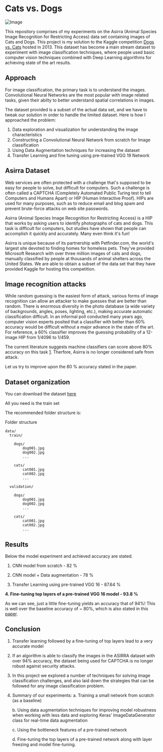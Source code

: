 # Cats vs. Dogs 

![Image](https://github.com/darshanbagul/Cats-vs-Dogs/blob/master/images/woof_meow.jpg)

This repository comprises of my experiments on the Asirra (Animal Species Image Recognition for Restricting Access) data set containing images of Cats and Dogs. This project is my solution to the Kaggle competition [Dogs vs. Cats](https://www.kaggle.com/c/dogs-vs-cats) hosted in 2013. This dataset has become a main stream dataset to experiment with image classification techniques, where people used basic computer vision techniques combined with Deep Learning algorithms for achieving state of the art results. 

## Approach
For image classification, the primary task is to understand the images. Convolutional Neural Networks are the most popular with image related tasks, given their abilty to better understand spatial correlations in images. 

The dataset provided is a subset of the actual data set, and we have to tweak our solution in order to handle the limited dataset. Here is how I approached the problem:
  1. Data exploration and visualization for understanding the image characteristics
  2. Constructing a Convolutional Neural Network from scratch for Image classification
  3. Using Data Augmentation techniques for increasing the dataset
  4. Transfer Learning and fine tuning using pre-trained VGG 19 Network

## Asirra Dataset

Web services are often protected with a challenge that's supposed to be easy for people to solve, but difficult for computers. Such a challenge is often called a CAPTCHA (Completely Automated Public Turing test to tell Computers and Humans Apart) or HIP (Human Interactive Proof). HIPs are used for many purposes, such as to reduce email and blog spam and prevent brute-force attacks on web site passwords.

Asirra (Animal Species Image Recognition for Restricting Access) is a HIP that works by asking users to identify photographs of cats and dogs. This task is difficult for computers, but studies have shown that people can accomplish it quickly and accurately. Many even think it's fun!

Asirra is unique because of its partnership with Petfinder.com, the world's largest site devoted to finding homes for homeless pets. They've provided Microsoft Research with over three million images of cats and dogs, manually classified by people at thousands of animal shelters across the United States. We are able to obtain a subset of the data set that they have provided Kaggle for hosting this competition.

## Image recognition attacks

While random guessing is the easiest form of attack, various forms of image recognition can allow an attacker to make guesses that are better than random. There is enormous diversity in the photo database (a wide variety of backgrounds, angles, poses, lighting, etc.), making accurate automatic classification difficult. In an informal poll conducted many years ago, computer vision experts posited that a classifier with better than 60% accuracy would be difficult without a major advance in the state of the art. For reference, a 60% classifier improves the guessing probability of a 12-image HIP from 1/4096 to 1/459.

The current literature suggests machine classifiers can score above 80% accuracy on this task [1](http://xenon.stanford.edu/~pgolle/papers/dogcat.pdf). Therfore, Asirra is no longer considered safe from attack.

Let us try to improve upon the 80 % accuracy stated in the paper.

## Dataset organization

You can download the dataset [here](https://www.kaggle.com/c/dogs-vs-cats)

All you need is the train set

The recommended folder structure is:

Folder structure

    data/ 
      train/
        
        dogs/ 
            dog001.jpg
            dog002.jpg
            ...
        
        cats/ 
            cat001.jpg
            cat002.jpg
            ...
    
      validation/
        
        dogs/ 
            dog001.jpg
            dog002.jpg
            ...
        
        cats/
            cat001.jpg
            cat002.jpg
            ...

## Results
Below the model experiment and achieved accuracy are stated.

1. CNN model from scratch - 82 %

2. CNN model + Data augmentation - 78 %

3. Transfer Learning using pre-trained VGG 16 - 87.64 %

**4. Fine-tuning top layers of a pre-trained VGG 16 model - 93.8 %**

As we can see, just a little fine-tuning yields an accuracy that of 94%! This is well over the baseline accuracy of ~ 80%, which is also stated in this [paper](http://xenon.stanford.edu/~pgolle/papers/dogcat.pdf).

## Conclusion

1. Transfer learning followed by a fine-tuning of top layers lead to a very accurate model
    
2. If an algorithm is able to classify the images in the ASIRRA dataset with over 94% accuracy, the dataset being used for CAPTCHA is no longer robust against security attacks.
    
3. In this project we explored a number of techniques for solving image classification challenges, and also laid down the strategies that can be followed for any image classification problem.
    
4. Summary of our experiments:
      a. Training a small network from scratch (as a baseline)  

      b. Using data augmentation techniques for improving model robustness when working with less data and exploring Keras' ImageDataGenerator class for real-time data augmentation

      c. Using the bottleneck features of a pre-trained network  

      d. Fine-tuning the top layers of a pre-trained network along with layer freezing and model fine-tuning.
